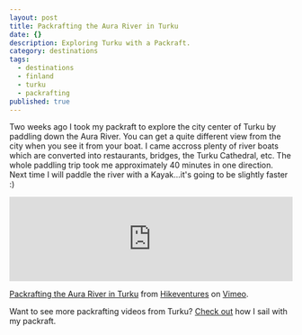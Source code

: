 ```yaml
---
layout: post
title: Packrafting the Aura River in Turku
date: {}
description: Exploring Turku with a Packraft.
category: destinations
tags:
  - destinations
  - finland
  - turku
  - packrafting
published: true
---
```

Two weeks ago I took my packraft to explore the city center of Turku by paddling down the Aura River. You can get a quite different view from the city when you see it from your boat. I came accross plenty of river boats which are converted into restaurants, bridges, the Turku Cathedral, etc. The whole paddling trip took me approximately 40 minutes in one direction. Next time I will paddle the river with a Kayak...it's going to be slightly faster :)

<iframe src="https://player.vimeo.com/video/139116823" width="100%"  frameborder="0" webkitallowfullscreen mozallowfullscreen allowfullscreen></iframe> <p><a href="https://vimeo.com/139116823">Packrafting the Aura River in Turku</a> from <a href="https://vimeo.com/user15105973">Hikeventures</a> on <a href="https://vimeo.com">Vimeo</a>.</p>

Want to see more packrafting videos from Turku? <a href="http://www.hikeventures.com/Windpaddle-sailing-packraft/">Check out</a> how I sail with my packraft.
